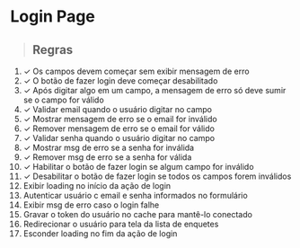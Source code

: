 # Login Page

> ## Regras
1. ✓ Os campos devem começar sem exibir mensagem de erro
2. ✓ O botão de fazer login deve começar desabilitado
3. ✓ Após digitar algo em um campo, a mensagem de erro só deve sumir se o campo for válido
4. ✓ Validar email quando o usuário digitar no campo
5. ✓ Mostrar mensagem de erro se o email for inválido
6. ✓ Remover mensagem de erro se o email for válido
7. ✓ Validar senha quando o usuário digitar no campo
8. ✓ Mostrar msg de erro se a senha for inválida
9. ✓ Remover msg de erro se a senha for válida
10. ✓ Habilitar o botão de fazer login se algum campo for inválido
11. ✓ Desabilitar o botão de fazer login se todos os campos forem inválidos
12. Exibir loading no início da ação de login
13. Autenticar usuário c email e senha informados no formulário
14. Exibir msg de erro caso o login falhe
15. Gravar o token do usuário no cache para mantê-lo conectado
16. Redirecionar o usuário para tela da lista de enquetes
17. Esconder loading no fim da ação de login